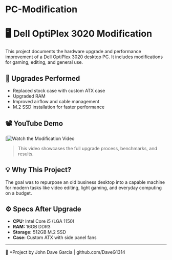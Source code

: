 # PC-Modification
# 🖥️ Dell OptiPlex 3020 Modification

This project documents the hardware upgrade and performance improvement of a Dell OptiPlex 3020 desktop PC. It includes modifications for gaming, editing, and general use.

## 🔧 Upgrades Performed
- Replaced stock case with custom ATX case
- Upgraded RAM
- Improved airflow and cable management
- M.2 SSD installation for faster performance

## 📽️ YouTube Demo

[![Watch the Modification Video](https://www.youtube.com/watch?v=n4xBDdS-N-Q)

> This video showcases the full upgrade process, benchmarks, and results.

## 💡 Why This Project?
The goal was to repurpose an old business desktop into a capable machine for modern tasks like video editing, light gaming, and everyday computing on a budget.

## ⚙️ Specs After Upgrade
- **CPU:** Intel Core i5 (LGA 1150)
- **RAM:** 16GB DDR3
- **Storage:** 512GB M.2 SSD
- **Case:** Custom ATX with side panel fans

---

📌 *Project by John Dave Garcia | github.com/DaveG1314
